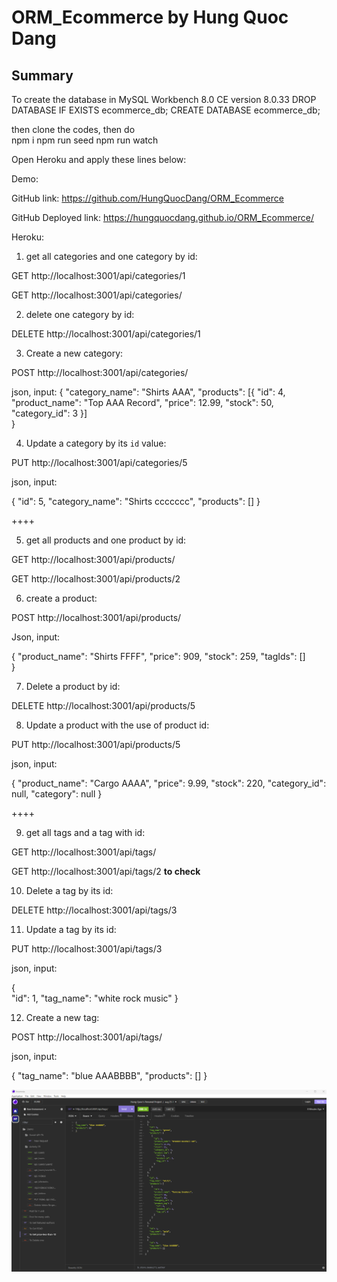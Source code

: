 # ORM_Ecommerce by Hung Quoc Dang

## Summary

To create the database in MySQL Workbench 8.0 CE version 8.0.33
DROP DATABASE IF EXISTS ecommerce_db;
CREATE DATABASE ecommerce_db;

then clone the codes, then do  
npm i
npm run seed
npm run watch

Open Heroku and apply these lines below:

Demo: 

GitHub link:  https://github.com/HungQuocDang/ORM_Ecommerce

GitHub Deployed link:  https://hungquocdang.github.io/ORM_Ecommerce/

Heroku:  


1. get all categories and one category by id:

GET http://localhost:3001/api/categories/1

GET http://localhost:3001/api/categories/


2. delete one category by id:

DELETE http://localhost:3001/api/categories/1


3. Create a new category:

POST http://localhost:3001/api/categories/

json, input:
{
"category_name": "Shirts  AAA",
"products": [{
"id": 4,
"product_name": "Top AAA Record",
"price": 12.99,
"stock": 50,
"category_id": 3
}]	
}


4. Update a category by its `id` value:

PUT http://localhost:3001/api/categories/5

json, input:

{
"id": 5,
"category_name": "Shirts  ccccccc",
"products": []
}

++++

5. get all products and one product by id:

GET http://localhost:3001/api/products/

GET http://localhost:3001/api/products/2


6.  create a product:

POST http://localhost:3001/api/products/

Json, input:

{
"product_name":  "Shirts  FFFF",
"price": 909,
"stock": 259,
"tagIds": []	
}

7. Delete a product by id:

DELETE http://localhost:3001/api/products/5


8. Update a product with the use of product id:

PUT http://localhost:3001/api/products/5

json, input:

{
"product_name": "Cargo AAAA",
"price": 9.99,
"stock": 220,
"category_id": null,
"category": null
}

++++

9. get all tags and a tag with id:

GET http://localhost:3001/api/tags/

GET http://localhost:3001/api/tags/2  **to check**


10. Delete a tag by its id:

DELETE http://localhost:3001/api/tags/3


11. Update a tag by its id:

PUT http://localhost:3001/api/tags/3

json, input:

{		
"id": 1,
"tag_name": "white rock music"
}

12. Create a new tag:

POST http://localhost:3001/api/tags/

json, input:

{
"tag_name": "blue AAABBBB",
"products": []
}






![Alt text](ORM-E-Commerce.png)